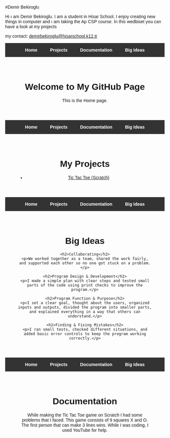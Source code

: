 

#Demir Bekiroglu

Hi ı am Demir Bekiroglu. I am a student in Hisar School. I enjoy creating new things in computer and ı am taking the Ap CSP course. İn this wedbiset you can have a look at my projects

my contact: demirbekiroglu@hisarschool.k12.tr


 
<!DOCTYPE html>
<html lang="en">
<head>
  <meta charset="UTF-8">
  <title>Home</title>
  <style>
    body { margin: 0; font-family: Arial, sans-serif; }
    nav { background-color: #333; display: flex; justify-content: center; }
    nav a { color: white; padding: 14px 20px; text-decoration: none; font-weight: bold; }
    nav a:hover { background-color: #1a73e8; }
    .container { padding: 40px; text-align: center; }
  </style>
</head>
<body>
  <nav>
    <a href="index.html">Home</a>
    <a href="projects.html">Projects</a>
    <a href="documentation.html">Documentation</a>
    <a href="bigideas.html">Big Ideas</a>
  </nav>

  <div class="container">
    <h1>Welcome to My GitHub Page</h1>
    <p>This is the Home page.</p>
  </div>
</body>
</html>

<!DOCTYPE html>
<html lang="en">
<head>
  <meta charset="UTF-8">
  <title>Projects</title>
  <style>
    body { margin: 0; font-family: Arial, sans-serif; }
    nav { background-color: #333; display: flex; justify-content: center; }
    nav a { color: white; padding: 14px 20px; text-decoration: none; font-weight: bold; }
    nav a:hover { background-color: #1a73e8; }
    .container { padding: 40px; text-align: center; }
  </style>
</head>
<body>
  <nav>
    <a href="index.html">Home</a>
    <a href="projects.html">Projects</a>
    <a href="documentation.html">Documentation</a>
    <a href="bigideas.html">Big Ideas</a>
  </nav>

  <div class="container">
    <h1>My Projects</h1>
    <ul>
      <li><a href="https://scratch.mit.edu/projects/1212311251" target="_blank">Tic Tac Toe (Scratch)</a></li>
    </ul>
  </div>
</body>
</html>

<!DOCTYPE html>
<html lang="en">
<head>
  <meta charset="UTF-8">
  <title>Big Ideas</title>
  <style>
    body { margin: 0; font-family: Arial, sans-serif; }
    nav { background-color: #333; display: flex; justify-content: center; }
    nav a { color: white; padding: 14px 20px; text-decoration: none; font-weight: bold; }
    nav a:hover { background-color: #1a73e8; }
    .container { padding: 40px; text-align: center; }
  </style>
</head>
<body>
  <nav>
    <a href="index.html">Home</a>
    <a href="projects.html">Projects</a>
    <a href="documentation.html">Documentation</a>
    <a href="bigideas.html">Big Ideas</a>
  </nav>

  <div class="container">
    <h1>Big Ideas</h1>

    <h2>Collaborating</h2>
    <p>We worked together as a team, shared the work fairly, and supported each other so no one got stuck on a problem.</p>

    <h2>Program Design & Development</h2>
    <p>I made a simple plan with clear steps and tested small parts of the code using print checks to improve the program.</p>

    <h2>Program Function & Purpose</h2>
    <p>I set a clear goal, thought about the users, organized inputs and outputs, divided the program into smaller parts, and explained everything in a way that others can understand.</p>

    <h2>Finding & Fixing Mistakes</h2>
    <p>I ran small tests, checked different situations, and added basic error controls to keep the program working correctly.</p>
  </div>
</body>
</html>

<!DOCTYPE html>
<html lang="en">
<head>
  <meta charset="UTF-8">
  <title>Documentation</title>
  <style>
    body { margin: 0; font-family: Arial, sans-serif; }
    nav { background-color: #333; display: flex; justify-content: center; }
    nav a { color: white; padding: 14px 20px; text-decoration: none; font-weight: bold; }
    nav a:hover { background-color: #1a73e8; }
    .container { padding: 40px; text-align: center; }
  </style>
</head>
<body>
  <nav>
    <a href="index.html">Home</a>
    <a href="projects.html">Projects</a>
    <a href="documentation.html">Documentation</a>
    <a href="bigideas.html">Big Ideas</a>
  </nav>

  <div class="container">
    <h1>Documentation</h1>
    <p>While making the Tic Tac Toe game on Scratch I had some problems that I faced. This game consists of 9 squares X and O. The first person that can make 3 lines wins. While I was coding, I used YouTube for help.</p>
  </div>
</body>
</html>




  

 


   




  
 



 

